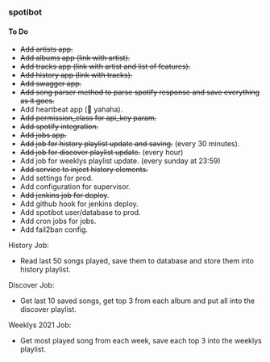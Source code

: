 ### spotibot


#### To Do

* ~~Add artists app.~~
* ~~Add albums app (link with artist).~~
* ~~Add tracks app (link with artist and list of features).~~
* ~~Add history app (link with tracks).~~
* ~~Add swagger app.~~
* ~~Add song parser method to parse spotify response and save everything as it goes.~~  
* Add heartbeat app (🌿 yahaha).
* ~~Add permission_class for api_key param.~~  
* ~~Add spotify integration.~~
* ~~Add jobs app.~~
* ~~Add job for history playlist update and saving.~~ (every 30 minutes).
* ~~Add job for discover playlist update.~~ (every hour)
* Add job for weeklys playlist update. (every sunday at 23:59)
* ~~Add service to inject history elements.~~
* Add settings for prod.
* Add configuration for supervisor.
* ~~Add jenkins job for deploy~~.
* Add github hook for jenkins deploy.
* Add spotibot user/database to prod.
* Add cron jobs for jobs.
* Add fail2ban config.



History Job:
  * Read last 50 songs played, save them to database and store them into history playlist.

Discover Job:
  * Get last 10 saved songs, get top 3 from each album and put all into the discover playlist.

Weeklys 2021 Job:
  * Get most played song from each week, save each top 3 into the weeklys playlist.
